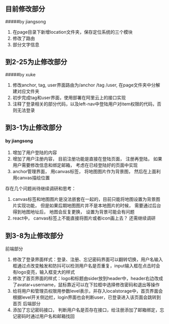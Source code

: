 ## 目前修改部分
#####by jiangsong
1. 在page目录下新增location文件夹，保存定位系统的三个模块
2. 修改了路由
3. 部分文字信息

## 到2-25为止修改部分
#####by xuke
1. 修改anchor, tag, user界面路由为/anchor /tag /user, 在page文件夹中分解建对应文件夹
2. 初步完成tag和user界面，使用部署在阿里云上的接口实现
3. 注释了登录相关的部分代码，以及left-nav中登陆用户对item权限的代码，否则无法登录

## 到3-1为止修改部分
#### by jiangsong
1. 增加了用户登陆的内容
2. 增加了用户注册内容， 目前注册功能是直接在登陆页面， 注册再登陆， 如果用户需要修改信息和绑定邮箱， 考虑在已经登陆好的页面中实现
3. anchor管理界面， 用canvas标签， 将地图图片作为背景图， 然后在上面利用canvas描绘位置

存在几个问题尚待继续调研和思考：
1. canvas标签和地图图片是没法嵌套在一起的，目前只能将地图设置为背景图片实现功能， 但是如果后期地图图片并不是本地图片的时候， 需要通过后台得到地图地址后， 地图会反复更换， 设置为背景可能会有问题
2. react中， canvas标签上不能直接将图片或者icon画上去？ 还需继续调研

## 到3-8为止修改部分
前端部分
1. 修改了登录界面样式：登录、注册、忘记密码界面可以翻转切换，用户名输入框通过点改变触发和防抖可以检测用户名是否重复，input输入框在点击时会有logo变亮，输入框变大的样式
2. 修改了首页界面的样式：logo和标题由sider放到header中，header右边改成了avatar+username，鼠标靠近可以在下拉框中选择修改密码和退出等操作
3. 给将用户和管理员权限用参数level表示，并存入localstorage中，首页界面会根据level开关侧边栏，login界面也会判断user，已登录进入该页面会跳转到首页
后端部分
1. 添加了忘记密码接口， 判断用户名是否存在接口，给注册添加了邮箱绑定，忘记密码时通过用户名和邮箱找回